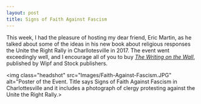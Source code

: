 ```yaml
---
layout: post
title: Signs of Faith Against Fascism
---
```


This week, I had the pleasure of hosting my dear friend, Eric Martin, as he talked about some of the ideas in his new book about religious responses the Unite the Right Rally in Charllotesville in 2017. The event went exceedingly well, and I encourage all of you to buy _[The Writing on the Wall](https://wipfandstock.com/9781666759099/the-writing-on-the-wall/)_, published by Wipf and Stock publishers. 

<img class="headshot" src="Images/Faith-Against-Fascism.JPG" alt="Poster of the Event. Title says Signs of Faith Against Fascism in Charlottesville and it includes a photograph of clergy protesting against the Unite the Right Rally.>
